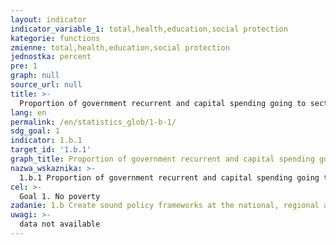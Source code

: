 ```yaml
---
layout: indicator
indicator_variable_1: total,health,education,social protection
kategorie: functions
zmienne: total,health,education,social protection
jednostka: percent
pre: 1
graph: null
source_url: null
title: >-
  Proportion of government recurrent and capital spending going to sectors that disproportionately benefit women, poor and vulnerable groups
lang: en
permalink: /en/statistics_glob/1-b-1/
sdg_goal: 1
indicator: 1.b.1
target_id: '1.b.1'
graph_title: Proportion of government recurrent and capital spending going to sectors that disproportionately benefit women, poor and vulnerable groups
nazwa_wskaznika: >-
  1.b.1 Proportion of government recurrent and capital spending going to sectors that disproportionately benefit women, poor and vulnerable groups
cel: >-
  Goal 1. No poverty
zadanie: 1.b Create sound policy frameworks at the national, regional and international levels, based on pro-poor and gender-sensitive development strategies, to support accelerated investment in poverty eradication actions
uwagi: >-
  data not available
---
```

